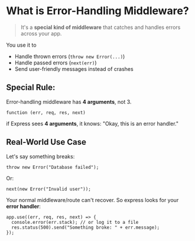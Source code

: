 # What is Error-Handling Middleware?

> It's a **special kind of middleware** that catches and handles errors across your app.

You use it to

- Handle thrown errors (`throw new Error(...)`)
- Handle passed errors (`next(err)`)
- Send user-friendly messages instead of crashes

## Special Rule:

Error-handling middleware has **4 arguments**, not 3.

```
function (err, req, res, next)
```

if Express sees **4 arguments**, it knows:
"Okay, this is an error handler."

## Real-World Use Case

Let's say something breaks:

```
throw new Error("Database failed");
```

Or:

```
next(new Error("Invalid user"));
```

Your normal middleware/route can't recover. So express looks for your **error handler**:

```
app.use((err, req, res, next) => {
  console.error(err.stack); // or log it to a file
  res.status(500).send("Something broke: " + err.message);
});
```
